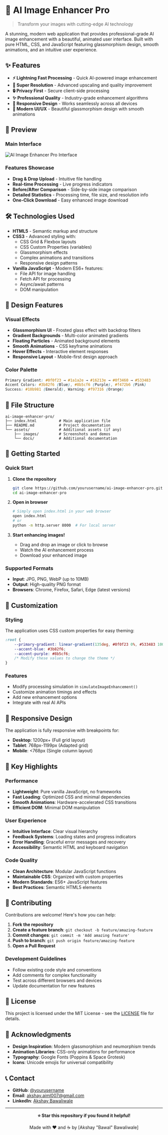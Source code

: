 # 🚀 AI Image Enhancer Pro

> Transform your images with cutting-edge AI technology

A stunning, modern web application that provides professional-grade AI image enhancement with a beautiful, animated user interface. Built with pure HTML, CSS, and JavaScript featuring glassmorphism design, smooth animations, and an intuitive user experience.

## ✨ Features

- **⚡ Lightning Fast Processing** - Quick AI-powered image enhancement
- **🎯 Super Resolution** - Advanced upscaling and quality improvement
- **🔒 Privacy First** - Secure client-side processing
- **✨ Professional Quality** - Industry-grade enhancement algorithms
- **📱 Responsive Design** - Works seamlessly across all devices
- **🎨 Modern UI/UX** - Beautiful glassmorphism design with smooth animations

## 🎥 Preview

### Main Interface
![AI Image Enhancer Pro Interface](https://github.com/user-attachments/assets/ac50e147-0969-451b-9488-693eeb8845c4)

### Features Showcase
- **Drag & Drop Upload** - Intuitive file handling
- **Real-time Processing** - Live progress indicators
- **Before/After Comparison** - Side-by-side image comparison
- **Detailed Statistics** - Processing time, file size, and resolution info
- **One-Click Download** - Easy enhanced image download

## 🛠️ Technologies Used

- **HTML5** - Semantic markup and structure
- **CSS3** - Advanced styling with:
  - CSS Grid & Flexbox layouts
  - CSS Custom Properties (variables)
  - Glassmorphism effects
  - Complex animations and transitions
  - Responsive design patterns
- **Vanilla JavaScript** - Modern ES6+ features:
  - File API for image handling
  - Fetch API for processing
  - Async/await patterns
  - DOM manipulation

## 🎨 Design Features

### Visual Effects
- **Glassmorphism UI** - Frosted glass effect with backdrop filters
- **Gradient Backgrounds** - Multi-color animated gradients
- **Floating Particles** - Animated background elements
- **Smooth Animations** - CSS keyframe animations
- **Hover Effects** - Interactive element responses
- **Responsive Layout** - Mobile-first design approach

### Color Palette
```css
Primary Gradient: #0f0f23 → #1a1a2e → #16213e → #0f3460 → #533483
Accent Colors: #3b82f6 (Blue), #8b5cf6 (Purple), #f472b6 (Pink)
Success: #10b981 (Emerald), Warning: #f97316 (Orange)
```

## 📁 File Structure

```
ai-image-enhancer-pro/
├── index.html          # Main application file
├── README.md           # Project documentation
└── assets/             # Additional assets (if any)
    ├── images/         # Screenshots and demos
    └── docs/           # Additional documentation
```

## 🚀 Getting Started

### Quick Start
1. **Clone the repository**
   ```bash
   git clone https://github.com/yourusername/ai-image-enhancer-pro.git
   cd ai-image-enhancer-pro
   ```

2. **Open in browser**
   ```bash
   # Simply open index.html in your web browser
   open index.html
   # or
   python -m http.server 8000  # For local server
   ```

3. **Start enhancing images!**
   - Drag and drop an image or click to browse
   - Watch the AI enhancement process
   - Download your enhanced image

### Supported Formats
- **Input**: JPG, PNG, WebP (up to 10MB)
- **Output**: High-quality PNG format
- **Browsers**: Chrome, Firefox, Safari, Edge (latest versions)

## 🔧 Customization

### Styling
The application uses CSS custom properties for easy theming:
```css
:root {
    --primary-gradient: linear-gradient(135deg, #0f0f23 0%, #533483 100%);
    --accent-blue: #3b82f6;
    --accent-purple: #8b5cf6;
    /* Modify these values to change the theme */
}
```

### Features
- Modify processing simulation in `simulateImageEnhancement()`
- Customize animation timings and effects
- Add new enhancement options
- Integrate with real AI APIs

## 📱 Responsive Design

The application is fully responsive with breakpoints for:
- **Desktop**: 1200px+ (Full grid layout)
- **Tablet**: 768px-1199px (Adapted grid)
- **Mobile**: <768px (Single column layout)

## 🌟 Key Highlights

### Performance
- **Lightweight**: Pure vanilla JavaScript, no frameworks
- **Fast Loading**: Optimized CSS and minimal dependencies
- **Smooth Animations**: Hardware-accelerated CSS transitions
- **Efficient DOM**: Minimal DOM manipulation

### User Experience
- **Intuitive Interface**: Clear visual hierarchy
- **Feedback Systems**: Loading states and progress indicators
- **Error Handling**: Graceful error messages and recovery
- **Accessibility**: Semantic HTML and keyboard navigation

### Code Quality
- **Clean Architecture**: Modular JavaScript functions
- **Maintainable CSS**: Organized with custom properties
- **Modern Standards**: ES6+ JavaScript features
- **Best Practices**: Semantic HTML5 elements

## 🤝 Contributing

Contributions are welcome! Here's how you can help:

1. **Fork the repository**
2. **Create a feature branch**: `git checkout -b feature/amazing-feature`
3. **Commit changes**: `git commit -m 'Add amazing feature'`
4. **Push to branch**: `git push origin feature/amazing-feature`
5. **Open a Pull Request**

### Development Guidelines
- Follow existing code style and conventions
- Add comments for complex functionality
- Test across different browsers and devices
- Update documentation for new features

## 📄 License

This project is licensed under the MIT License - see the [LICENSE](LICENSE) file for details.

## 🙏 Acknowledgments

- **Design Inspiration**: Modern glassmorphism and neumorphism trends
- **Animation Libraries**: CSS-only animations for performance
- **Typography**: Google Fonts (Poppins & Space Grotesk)
- **Icons**: Unicode emojis for universal compatibility

## 📞 Contact

- **GitHub**: [@yourusername](https://github.com/AkshayAI007)
- **Email**: akshay.aiml007@gmail.com
- **LinkedIn**: [Akshay Bawaliwale](https://linkedin.com/in/akshaybawaliwale)

---

<div align="center">

**⭐ Star this repository if you found it helpful!**

Made with ❤️ and ☕ by [Akshay "Bawal" Bawaliwale]

</div>
